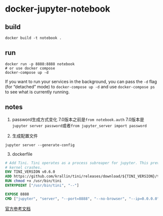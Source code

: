 # docker-jupyter-notebook

## build

```shell
docker build -t notebook .
```

## run

```shell
docker run -p 8888:8888 notebook
# or use docker compose
docker-compose up -d
```
If you want to run your services in the background, you can pass the ‍‍`-d` flag (for “detached” mode) to `docker-compose up -d` and use `docker-compose ps` to see what is currently running.


## notes

1. password生成方式变化
7.0版本之前是`from notebook.auth`
7.0版本是`jupyter server password`或者`from jupyter_server import password`

2. 生成配置文件
```shell
jupyter server --generate-config
```

3. dockerfile 
```dockerfile
# Add Tini. Tini operates as a process subreaper for jupyter. This prevents
# kernel crashes.
ENV TINI_VERSION v0.6.0
ADD https://github.com/krallin/tini/releases/download/${TINI_VERSION}/tini /usr/bin/tini
RUN chmod +x /usr/bin/tini
ENTRYPOINT ["/usr/bin/tini", "--"]

EXPOSE 8888
CMD ["jupyter", "server", "--port=8888", "--no-browser", "--ip=0.0.0.0"]
```

[官方参考文档](https://jupyter-server.readthedocs.io/en/latest/operators/public-server.html)